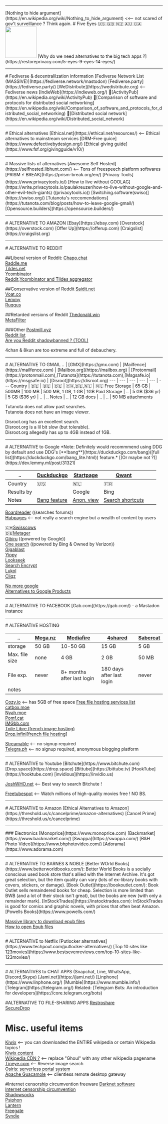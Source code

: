
<hr>
[Nothing to hide argument](https://en.wikipedia.org/wiki/Nothing_to_hide_argument)  <<-- not scared of gov't surveillance ? Think again.  
# Five Eyes  🇺🇸 🇬🇧 🇳🇿 🇦🇺 🇨🇦 
<img src="https://external-content.duckduckgo.com/iu/?u=https%3A%2F%2Fwww.liveenhanced.com%2Fwp-content%2Fuploads%2F2019%2F09%2FFive-eyes-alliance-spying.jpg&f=1&nofb=1" height=100>
[Why do we need alternatives to the big tech apps ?](https://restoreprivacy.com/5-eyes-9-eyes-14-eyes/)  

<hr>
# Fediverse & decentralilzation information
[Fediverse Network List (MASSIVE)](https://fediverse.network/mastodon)  
[Fediverse.party](https://fediverse.party/)  
[WeDistribute](https://wedistribute.org)  <-- Fediverse news  
[IndieWeb](https://indieweb.org/)  
📖[ActivityPub](https://en.wikipedia.org/wiki/ActivityPub)  
📖[Comparison of software and protocols for distributed social networking](https://en.wikipedia.org/wiki/Comparison_of_software_and_protocols_for_distributed_social_networking)  
📖[Distributed social network](https://en.wikipedia.org/wiki/Distributed_social_network)  
<hr>  
# Ethical alternatives
[Ethical.net](https://ethical.net/resources/)  <-- Ethical alternatives to mainstream services  
[DRM-Free guice](https://www.defectivebydesign.org/)  
[Ethical giving guide](https://www.fsf.org/givingguide/v10/)  
<hr>  
# Massive lists of alternatives
[Awesome Self Hosted](https://selfhosted.libhunt.com/) <-- Tons of freespeech platform softwares  
[PRISM ⚡ BREAK](https://prism-break.org/en/)  
[Privacy Tools](https://www.privacytools.io/)  
[How to live without GOOLAG](https://write.privacytools.io/paulakreuzer/how-to-live-without-google-and-other-evil-tech-giants) ((privacytools.io))  
[Switching.software(swiso)](https://swiso.org/)  
[Tutanota's reccomendations](https://tutanota.com/blog/posts/how-to-leave-google-gmail/)  
[Opensource.builders](https://opensource.builders/)  
<hr>  
# ALTERNATIVE TO AMAZON
[Ebay](https://ebay.com)  
[Overstock](https://overstock.com)  
[Offer Up](https://offerup.com)  
[Craigslist](https://craigslist.org)  
<hr>  
# ALTERNATIVE TO REDDIT 

##Liberal version of Reddit:
[Chapo.chat](https://www.chapo.chat/)  
[Raddle.me](https://raddle.me/)  
[Tildes.net](https://tildes.net/)  
[Ycombinator](https://news.ycombinator.com/)  
[Reddit,Ycombinator and TIldes aggregator](https://news.t0.vc/)  

##Conservative version of Reddit 
[Saidit.net](https://saidit.net/)  
[Voat.co](https://voat.co/)  
[Lemmy](https://dev.lemmy.ml/)  
[Ruqqus](https://www.ruqqus.com/)  

##Retarded versions of Reddit
[Thedonald.win](https://thedonald.win)  
[MetaFilter](https://www.metafilter.com/)  

###Other
[Postmill.xyz](https://postmill.xyz/)  
[Reddit list](https://www.reddit.com/r/RedditAlternatives/comments/fas4on/list_of_active_reddit_alternatives_50/)    
[Are you Reddit shadowbanned ? (TOOL)](https://nullprogram.com/am-i-shadowbanned/)  

4chan & 8kun are too extreme and full of debauchery.  
<hr>  
# ALTERNATIVE TO GMAIL
.. | [GMX](https://gmx.com) | [Mailfence](https://mailfence.com) | [Mailbox.org](https://mailbox.org) | [Protonmail](https://protonmail.com),[Tutanota](https://tutanota.com),[Msgsafe.io](https://msgsafe.io) | [Disroot](https://disroot.org)
--- | --- | --- | --- | --- | ---
Country | 🇩🇪 | 🇧🇪 | 🇩🇪 | 🇨🇭,🇩🇪,🇳🇱 | 🇳🇱
Free Storage | 65 GB | 500MB  | 100 MB | 500 MB, 1 GB, 1 GB | 1GB
Paid Storage  | .. | 5 GB ($36 yr) | 5 GB ($36 yr) |  .. | ..
 Notes | .. | 12 GB docs | .. | ..  | 50 MB attachments

Tutanota does not allow past searches.  
Tutanota does not have an image viewer.  

Disroot.org has an excellent search.  
Disroot.org is a lil bit slow (but tolerable).  
Disroot.org allegedly has up to 4GB instead of 1GB.  
<hr>  
# ALTERNATIVE to Google     
*Note: Definitely would recommmend using DDG by default and use DDG's [**!bang**](https://duckduckgo.com/bang)([full list](https://duckduckgo.com/bang_lite.html)) feature.*  
[(Or maybe not ?)](https://dev.lemmy.ml/post/31321)  

  .. | [Duckduckgo](https://duckduckgo.com) | [Startpage](https://startpage.com) | [Qwant](https://qwant.com) |  |  |
  --- | --- | --- | --- | --- | --- |
 Country | 🇺🇸 | 🇳🇱 | 🇫🇷 |  |  |
 Results by |  | Google | Bing |  |
 Notes | [Bang feature](https://duckduckgo.com/bang) | [Anon. view](https://www.startpage.com/en/search/proxy-help.html) | [Search shortcuts](https://help.qwant.com/help/qwant-search/searching/how-use-qwick/#help_details) |  |



[Boardreader](https://boardreader.com/) ((searches forums))  
[Hubpages](https://hubpages.com/)  <-- not really a search engine but a wealth of content by users  

🇨🇭[Swisscows](https://swisscows.com)  
🇩🇪[Metager](https://metager.org)  
[Gibiru](https://gibiru.com/)  ((powered by Google))  
[One search](https://www.onesearch.com/)  ((powered by Bing & Owned by Verizon))  
[Gigablast](https://www.gigablast.com)  
[Yippy](https://www.yippy.com/)  
[Lookseek](https://lookseek.com/)  
[Search Encrypt](https://www.searchencrypt.com/)  
[Lukol](https://www.lukol.com)  
[Cliqz](https://cliqz.com/)  

[No more google](https://nomoregoogle.com/)  
[Alternatives to Google Products](https://restoreprivacy.com/google-alternatives/)    
<hr>  
# ALTERNATIVE TO FACEBOOK
[Gab.com](https://gab.com/) - a Mastadon instance
<hr>  
# ALTERNATIVE HOSTING

.. | [Mega.nz](https://mega.nz/) | [Mediafire](https://www.mediafire.com/) | [4shared](https://4shared.com/) | [Sabercat](https://sabercathost.com/) 
--- | --- | --- | --- | ---
storage | 50 GB | 10-50 GB | 15 GB | 5 GB
Max. file size | none | 4 GB | 2 GB | 50 MB
File exp. | never | 8+ months after last login | 180 days after last login | never
notes |  |  |  | 

[Cozy.io](https://cozy.io/en/)  <-- has 5GB of free space
[Free file hosting services list](https://www.hostingadvice.com/how-to/free-file-hosting-services/)  
[catbox.moe](https://catbox.moe/)  
[Nyah.moe](https://nyah.moe/)  
[Pomf.cat](https://Pomf.cat)  
[IMGbb.com](https://imgbb.com/)  
[Toile Libre (french image hosting)](https://pix.toile-libre.org/)  
[Drop.infini[french file hosting]](https://drop.infini.fr/)  

[Streamable](https://streamable.com/)  <-- no signup required  
[Telegra.ph](https://telegra.ph/) <-- no signup required, anonymous blogging platform  
<hr>  
# ALTERNATIVE to Youtube
[Bitchute](https://www.bitchute.com)  
[Drop.space](https://drop.space)  
[Bittube](https://bittube.tv)  
[HookTube](https://hooktube.com)  
[invidious](https://invidio.us)  
  
[JoshWHO.net](https://search.joshwho.net/)  <-- Best way to search Bitchute !  

[Freetubespot](https://www.freetubespot.com/)  <-- Watch millions of high-quality movies free ! NO BS.
<hr>  
# ALTERNATIVE to Amazon
[Ethical Alternatives to Amazon](https://threshold.us/c/cancelprime/amazon-alternatives)  
[Cancel Prime](https://threshold.us/c/cancelprime)  
<hr>  
### Electronics
[Monoprice](https://www.monoprice.com)  
[Backmarket](https://www.backmarket.com/)  
[Swappa](https://swappa.com/)  
[B&H Photo Video](https://www.bhphotovideo.com/)  
[Adorama](https://www.adorama.com)  
<hr>  
# ALTERNATIVE TO BARNES & NOBLE
[Better WOrld Books](https://www.betterworldbooks.com/): Better World Books is a socially conscious used book store that's allied with the Internet Archive. It's got great selection, but the item quality can vary (lots of ex-library books with covers, stickers, or damage).  
[Book Outlet](https://bookoutlet.com/): Book Outlet sells remaindered books for cheap. Selection is more limited than BWB (and a lot of their stock isn't great), but the books are new (with only a remainder mark).  
[InStockTrades](https://instocktrades.com): InStockTrades is good for comics and graphic novels, with prices that often beat Amazon.  
[Powells Books](https://www.powells.com/)  

[Massive library to download epub files](https://b-ok.cc/book/2636085/0dbaff?dsource=recommend)  
[How to open Epub files](https://www.howtogeek.com/522907/how-to-open-epub-files-on-windows-10-without-microsoft-edge/)  
<hr>  
# ALTERNATIVE to Netflix
[Putlocker alternatives](https://www.techpout.com/putlocker-alternatives/)  
[Top 10 sites like 123movies](https://www.bestsevenreviews.com/top-10-sites-like-123movies/)  
<hr>  
# ALTERNATIVES to CHAT APPS (Snapchat, Line, WhatsApp, Discord,Skype)
[Jami.net](https://jami.net/)  
[Linphone](https://www.linphone.org/)  
[Mumble](https://www.mumble.info/)  
[Telegram](https://telegram.org/)  
Related: [Telegram Bots: An introduction for developers](https://core.telegram.org/bots)  

#ALTERNATIVE TO FILE-SHARING APPS
[Restroshare](https://retroshare.cc/)  
[SecureDrop](https://securedrop.org/)  

# Misc. useful items
[Kiwix](https://www.kiwix.org/en/)  <-- you can downloaded the ENTIRE wikipedia or certain Wikipedia topics !  
[Kiwix content](https://wiki.kiwix.org/wiki/Content)  
[Wikipedia CDN ?](https://db0nus869y26v.cloudfront.net/en/Ghoul)  <-- replace "Ghoul" with any other wikipedia pagename
[Tineye.com](https://tineye.com/) <-- Reverse image search  
[Osiris: serverless portal system](http://www.osiris-sps.org/)  
[Apache Guacamole](https://guacamole.apache.org/)  <-- clientless remote desktop gateway

#Internet censorship circumvention freeware
[Darknet software](https://en.wikipedia.org/wiki/Darknet#Software)  
[Internet censorship circumvention](https://en.wikipedia.org/wiki/Internet_censorship_circumvention)  
[Shadowsocks](https://shadowsocks.org/en/index.html)  
[Psiphon](https://psiphon.ca/en/download.html?psiphonca)  
[Lantern](https://getlantern.org/en_US/index.html)  
[Freegate](http://www.internetfreedom.org/FreeGate.html)  
[Syndie](https://syndie.de/index.html)  

